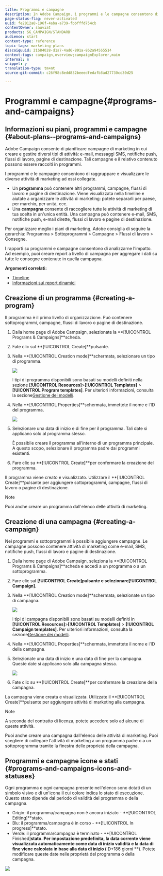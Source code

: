 ```yaml
---
title: Programmi e campagne
description: In Adobe Campaign, i programmi e le campagne consentono di raggruppare e orchestrare le diverse attività di marketing ad essi collegate. I rapporti su programmi e campagne consentono di analizzarne l’impatto.
page-status-flag: never-activated
uuid: fe2812a8-196f-4aba-a739-fbbfffd754cb
contentOwner: sauviat
products: SG_CAMPAIGN/STANDARD
audience: start
content-type: reference
topic-tags: marketing-plans
discoiquuid: 21b84028-d1a7-4ad6-891a-862a94565514
context-tags: campaign,overview;campaignExplorer,main
internal: n
snippet: y
translation-type: tm+mt
source-git-commit: c26f98c8edd832beeedfedafb8ad27730cc30d25

---
```



# Programmi e campagne{#programs-and-campaigns}

## Informazioni su piani, programmi e campagne {#about-plans--programs-and-campaigns}

Adobe Campaign consente di pianificare campagne di marketing in cui creare e gestire diversi tipi di attività: e-mail, messaggi SMS, notifiche push, flussi di lavoro, pagine di destinazione. Tali campagne e il relativo contenuto possono essere raccolti in programmi.

I programmi e le campagne consentono di raggruppare e visualizzare le diverse attività di marketing ad essi collegate.

* Un **programma** può contenere altri programmi, campagne, flussi di lavoro e pagine di destinazione. Viene visualizzata nella timeline e aiutate a organizzare le attività di marketing: potete separarli per paese, per marchio, per unità, ecc.
* Una **campagna** consente di raccogliere tutte le attività di marketing di tua scelta in un&#39;unica entità. Una campagna può contenere e-mail, SMS, notifiche push, e-mail dirette, flussi di lavoro e pagine di destinazione.

Per organizzare meglio i piani di marketing, Adobe consiglia di seguire la gerarchia: Programma > Sottoprogrammi > Campagne > Flussi di lavoro > Consegne.

I rapporti su programmi e campagne consentono di analizzarne l’impatto. Ad esempio, puoi creare report a livello di campagna per aggregare i dati su tutte le consegne contenute in quella campagna.

**Argomenti correlati:**

* [Timeline](../../start/using/timeline.md)
* [Informazioni sui report dinamici](../../reporting/using/about-dynamic-reports.md)

## Creazione di un programma {#creating-a-program}

Il programma è il primo livello di organizzazione. Può contenere sottoprogrammi, campagne, flussi di lavoro o pagine di destinazione.

1. Dalla home page di Adobe Campaign, selezionate la **[!UICONTROL Programs & Campaigns]**scheda.
1. Fate clic sul **[!UICONTROL Create]**pulsante.
1. Nella **[!UICONTROL Creation mode]**schermata, selezionare un tipo di programma.

   ![](assets/programs_and_campaigns_2.png)

   I tipi di programma disponibili sono basati su modelli definiti nella sezione **[!UICONTROL Resources]**>**[!UICONTROL Templates]** > **[!UICONTROL Program templates]**. Per ulteriori informazioni, consulta la sezione[Gestione dei modelli](../../start/using/marketing-activity-templates.md).

1. Nella **[!UICONTROL Properties]**schermata, immettete il nome e l’ID del programma.

   ![](assets/programs_and_campaigns_3.png)

1. Selezionare una data di inizio e di fine per il programma. Tali date si applicano solo al programma stesso.

   È possibile creare il programma all&#39;interno di un programma principale. A questo scopo, selezionare il programma padre dai programmi esistenti.

1. Fare clic su **[!UICONTROL Create]**per confermare la creazione del programma.

Il programma viene creato e visualizzato. Utilizzare il **[!UICONTROL Create]**pulsante per aggiungere sottoprogrammi, campagne, flussi di lavoro o pagine di destinazione.

>[!NOTE]
>
>Puoi anche creare un programma dall&#39;elenco delle attività di marketing.

## Creazione di una campagna {#creating-a-campaign}

Nei programmi e sottoprogrammi è possibile aggiungere campagne. Le campagne possono contenere attività di marketing come e-mail, SMS, notifiche push, flussi di lavoro e pagine di destinazione.

1. Dalla home page di Adobe Campaign, seleziona la **[!UICONTROL Programs & Campaigns]**scheda e accedi a un programma o a un sottoprogramma.
1. Fare clic sul **[!UICONTROL Create]**pulsante e selezionare**[!UICONTROL Campaign]**.
1. Nella **[!UICONTROL Creation mode]**schermata, selezionate un tipo di campagna.

   ![](assets/programs_and_campaigns_7.png)

   I tipi di campagna disponibili sono basati su modelli definiti in **[!UICONTROL Resources]**>**[!UICONTROL Templates]** > **[!UICONTROL Campaign templates]**. Per ulteriori informazioni, consulta la sezione[Gestione dei modelli](../../start/using/marketing-activity-templates.md).

1. Nella **[!UICONTROL Properties]**schermata, immettete il nome e l’ID della campagna.
1. Selezionate una data di inizio e una data di fine per la campagna. Queste date si applicano solo alla campagna stessa.

   ![](assets/programs_and_campaigns_8.png)

1. Fate clic su **[!UICONTROL Create]**per confermare la creazione della campagna.

La campagna viene creata e visualizzata. Utilizzate il **[!UICONTROL Create]**pulsante per aggiungere attività di marketing alla campagna.

>[!NOTE]
>
>A seconda del contratto di licenza, potete accedere solo ad alcune di queste attività.

Puoi anche creare una campagna dall&#39;elenco delle attività di marketing. Puoi scegliere di collegare l&#39;attività di marketing a un programma padre o a un sottoprogramma tramite la finestra delle proprietà della campagna.

## Programmi e campagne icone e stati {#programs-and-campaigns-icons-and-statuses}

Ogni programma e ogni campagna presente nell&#39;elenco sono dotati di un simbolo visivo e di un&#39;icona il cui colore indica lo stato di esecuzione. Questo stato dipende dal periodo di validità del programma o della campagna.

* Grigio: il programma/campagna non è ancora iniziato - **[!UICONTROL Editing]**stato.
* Blu: il programma/campagna è in corso - **[!UICONTROL In progress]**stato.
* Verde: il programma/campagna è terminato - **[!UICONTROL Finished]**stato. Per impostazione predefinita, la data corrente viene visualizzata automaticamente come data di inizio validità e la data di fine viene calcolata in base alla data di inizio (** D+186 giorni **). Potete modificare queste date nelle proprietà del programma o della campagna.

![](assets/programs_and_campaigns.png)

